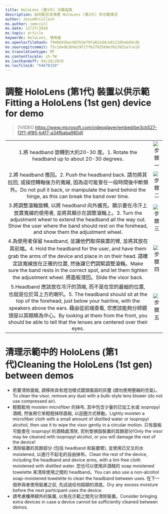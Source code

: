 ```yaml
---
title: HoloLens (第1代) 示範指南
description: 如何配合及清理 HoloLens (第1代) 的示範情況
author: JesseMcCulloch
ms.author: jemccull
ms.date: 12/27/2018
ms.topic: article
keywords: HoloLens, 使用者
ms.openlocfilehash: 794b642bec687b3ef9fa822ddce811105ebddcdb
ms.sourcegitcommit: f5c1dedb3b9e29f27f627025b9e7613931a7ce18
ms.translationtype: MT
ms.contentlocale: zh-TW
ms.lasthandoff: 04/28/2019
ms.locfileid: "64670150"
---
```

<H1><span data-ttu-id="e8fff-104">調整 HoloLens (第1代) 裝置以供示範</span><span class="sxs-lookup"><span data-stu-id="e8fff-104">Fitting a HoloLens (1st gen) device for demo</span></span> </H1>

> [!VIDEO https://www.microsoft.com/videoplayer/embed/be3cb527-f2f1-4f85-b4f7-a34fbaba980d]

|     |     |
|:---:|:---:|
|<span data-ttu-id="e8fff-105">1.將 headband 旋轉到大約20-30 度。</span><span class="sxs-lookup"><span data-stu-id="e8fff-105">1. Rotate the headband up to about 20-30 degrees.</span></span>|![步驟一](images/FitGuideStep1.png)|
|<span data-ttu-id="e8fff-107">2.將 headband 推回。</span><span class="sxs-lookup"><span data-stu-id="e8fff-107">2. Push the headband back.</span></span> <span data-ttu-id="e8fff-108">請勿將其拉回, 或操控轉軸後方的寬線, 因為這可能會在一段時間後中斷頻外。</span><span class="sxs-lookup"><span data-stu-id="e8fff-108">Do not pull it back, or manipulate the band behind the hinge, as this can break the band over time.</span></span>|![步驟二](images/FitGuideStep2.png)|
|<span data-ttu-id="e8fff-110">3.將調整滾輪旋轉, 以將 headband 向外擴充。顯示要在冷汗上放置寬線的使用者, 並將其顯示在調整滾輪上。</span><span class="sxs-lookup"><span data-stu-id="e8fff-110">3. Turn the adjustment wheel to extend the headband all the way out. Show the user where the band should rest on the forehead, and show them the adjustment wheel.</span></span>|![步驟三](images/FitGuideStep3.png)|
|<span data-ttu-id="e8fff-112">4.為使用者保留 headband, 並讓他們取得裝置的臂, 並將其放在其前端。</span><span class="sxs-lookup"><span data-stu-id="e8fff-112">4. Hold the headband for the user, and have them grab the arms of the device and place in on their head.</span></span> <span data-ttu-id="e8fff-113">請確定該寬線放在正確的位置, 然後讓它們調緊調整滾輪。</span><span class="sxs-lookup"><span data-stu-id="e8fff-113">Make sure the band rests in the correct spot, and let them tighten the adjustment wheel.</span></span> <span data-ttu-id="e8fff-114">將面板滑回。</span><span class="sxs-lookup"><span data-stu-id="e8fff-114">Slide the visor back.</span></span>|![步驟四](images/FitGuideStep4.png)|
|<span data-ttu-id="e8fff-116">5.Headband 應該放在冷汗的頂端, 而不是在您的最細的位置, 也就是位於耳上方的喇叭。</span><span class="sxs-lookup"><span data-stu-id="e8fff-116">5. The headband should sit at the top of the forehead, just below your hairline, with the speakers above the ears.</span></span> <span data-ttu-id="e8fff-117">藉由從前端查看, 您應該能夠分辨鏡頭是以其眼睛為中心。</span><span class="sxs-lookup"><span data-stu-id="e8fff-117">By looking at them from the front, you should be able to tell that the lenses are centered over their eyes.</span></span>|![步驟五](images/FitGuideSetep5.png)|


<H1><span data-ttu-id="e8fff-119">清理示範中的 HoloLens (第1代)</span><span class="sxs-lookup"><span data-stu-id="e8fff-119">Cleaning the HoloLens (1st gen) between demos</span></span></H1>


- <span data-ttu-id="e8fff-120">若要清除面板, 請移除具有燈泡樣式鏡頭風扇的灰塵 (請勿使用壓縮的空氣)。</span><span class="sxs-lookup"><span data-stu-id="e8fff-120">To clean the visor, remove any dust with a bulb-style lens blower (do not use compressed air).</span></span>
- <span data-ttu-id="e8fff-121">輕輕鬆地 moisten microfiber 的抹布, 其中包含少量的已加工水或 isopropyl 酒精, 然後用它來輕輕抹除面板, 以迴圈方式移動。</span><span class="sxs-lookup"><span data-stu-id="e8fff-121">Lightly moisten a microfiber cloth with a small amount of distilled water or isopropyl alcohol, then use it to wipe the visor gently in a circular motion.</span></span> <span data-ttu-id="e8fff-122">只有面板可能會在 isopropyl 的酒精處清除, 否則會損毀裝置的其餘部分!</span><span class="sxs-lookup"><span data-stu-id="e8fff-122">Only the visor may be cleaned with isopropyl alcohol, or you will damage the rest of the device!</span></span>
- <span data-ttu-id="e8fff-123">清除裝置的其餘部分 (包括 headband 和裝置臂), 並使用已交叉的水 moistened, 以進行不起毛的自由抹布。</span><span class="sxs-lookup"><span data-stu-id="e8fff-123">Clean the rest of the device, including the headband and device arms, with a lint-free cloth moistened with distilled water.</span></span> <span data-ttu-id="e8fff-124">您也可以使用非酒精的 soap moistened towelette 來清除使用之間的 headband。</span><span class="sxs-lookup"><span data-stu-id="e8fff-124">You can also use a non-alcohol soap-moistened towelette to clean the headband between uses.</span></span> <span data-ttu-id="e8fff-125">在下一個參與者使用裝置之前, 先試過任何超額的濕度。</span><span class="sxs-lookup"><span data-stu-id="e8fff-125">Dry any excess moisture before the next participant uses the device.</span></span>
- <span data-ttu-id="e8fff-126">請考慮攜帶額外的裝置, 以免在示範之間充分清除裝置。</span><span class="sxs-lookup"><span data-stu-id="e8fff-126">Consider bringing extra devices in case a device cannot be sufficiently cleaned between demos.</span></span>
